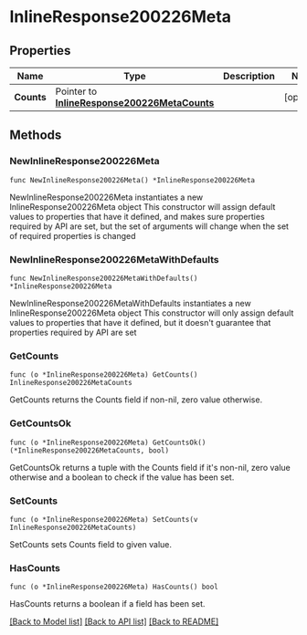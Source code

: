 # InlineResponse200226Meta

## Properties

Name | Type | Description | Notes
------------ | ------------- | ------------- | -------------
**Counts** | Pointer to [**InlineResponse200226MetaCounts**](InlineResponse200226MetaCounts.md) |  | [optional] 

## Methods

### NewInlineResponse200226Meta

`func NewInlineResponse200226Meta() *InlineResponse200226Meta`

NewInlineResponse200226Meta instantiates a new InlineResponse200226Meta object
This constructor will assign default values to properties that have it defined,
and makes sure properties required by API are set, but the set of arguments
will change when the set of required properties is changed

### NewInlineResponse200226MetaWithDefaults

`func NewInlineResponse200226MetaWithDefaults() *InlineResponse200226Meta`

NewInlineResponse200226MetaWithDefaults instantiates a new InlineResponse200226Meta object
This constructor will only assign default values to properties that have it defined,
but it doesn't guarantee that properties required by API are set

### GetCounts

`func (o *InlineResponse200226Meta) GetCounts() InlineResponse200226MetaCounts`

GetCounts returns the Counts field if non-nil, zero value otherwise.

### GetCountsOk

`func (o *InlineResponse200226Meta) GetCountsOk() (*InlineResponse200226MetaCounts, bool)`

GetCountsOk returns a tuple with the Counts field if it's non-nil, zero value otherwise
and a boolean to check if the value has been set.

### SetCounts

`func (o *InlineResponse200226Meta) SetCounts(v InlineResponse200226MetaCounts)`

SetCounts sets Counts field to given value.

### HasCounts

`func (o *InlineResponse200226Meta) HasCounts() bool`

HasCounts returns a boolean if a field has been set.


[[Back to Model list]](../README.md#documentation-for-models) [[Back to API list]](../README.md#documentation-for-api-endpoints) [[Back to README]](../README.md)


